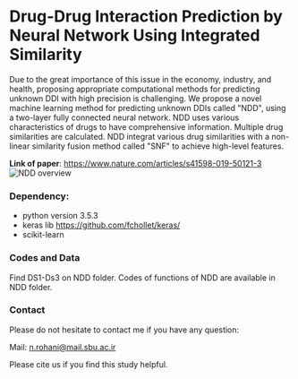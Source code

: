 # Drug-Drug Interaction Prediction by Neural Network Using Integrated Similarity

Due to the great importance of this issue in the economy, industry, and health, proposing appropriate computational methods for predicting unknown DDI with high precision is challenging. We propose a novel machine learning method for predicting unknown DDIs called "NDD", using a two-layer fully connected neural network. NDD uses various characteristics of drugs to have comprehensive information. Multiple drug similarities are calculated. NDD integrat various drug similarities with a non-linear similarity fusion method called "SNF" to achieve high-level features.

**Link of paper**: https://www.nature.com/articles/s41598-019-50121-3
![NDD overview](https://github.com/nrohani/NDD/blob/master/NDD/NDD.jpg)
### Dependency:
- python version 3.5.3
- keras lib https://github.com/fchollet/keras/
- scikit-learn
### Codes and Data
Find DS1-Ds3 on NDD folder.
Codes of functions of NDD are available in NDD folder.
### Contact
Please do not hesitate to contact me if you have any question: 

Mail: n.rohani@mail.sbu.ac.ir

Please cite us if you find this study helpful.



